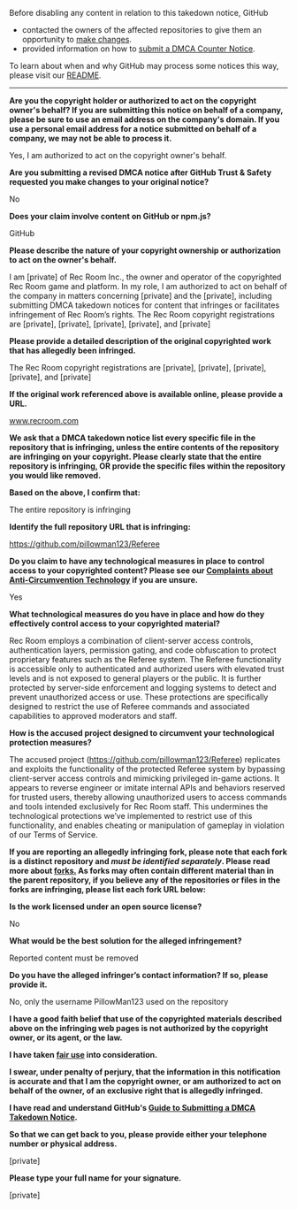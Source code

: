 Before disabling any content in relation to this takedown notice, GitHub
- contacted the owners of the affected repositories to give them an opportunity to [make changes](https://docs.github.com/en/github/site-policy/dmca-takedown-policy#a-how-does-this-actually-work).
- provided information on how to [submit a DMCA Counter Notice](https://docs.github.com/en/articles/guide-to-submitting-a-dmca-counter-notice).

To learn about when and why GitHub may process some notices this way, please visit our [README](https://github.com/github/dmca/blob/master/README.md#anatomy-of-a-takedown-notice).

---

**Are you the copyright holder or authorized to act on the copyright owner's behalf? If you are submitting this notice on behalf of a company, please be sure to use an email address on the company's domain. If you use a personal email address for a notice submitted on behalf of a company, we may not be able to process it.**

Yes, I am authorized to act on the copyright owner's behalf.

**Are you submitting a revised DMCA notice after GitHub Trust & Safety requested you make changes to your original notice?**

No

**Does your claim involve content on GitHub or npm.js?**

GitHub

**Please describe the nature of your copyright ownership or authorization to act on the owner's behalf.**

I am [private] of Rec Room Inc., the owner and operator of the copyrighted Rec Room game and platform. In my role, I am authorized to act on behalf of the company in matters concerning [private] and the [private], including submitting DMCA takedown notices for content that infringes or facilitates infringement of Rec Room’s rights. The Rec Room copyright registrations are [private], [private], [private], [private], and [private]

**Please provide a detailed description of the original copyrighted work that has allegedly been infringed.**

The Rec Room copyright registrations are [private], [private], [private], [private], and [private]

**If the original work referenced above is available online, please provide a URL.**

www.recroom.com

**We ask that a DMCA takedown notice list every specific file in the repository that is infringing, unless the entire contents of the repository are infringing on your copyright. Please clearly state that the entire repository is infringing, OR provide the specific files within the repository you would like removed.**

**Based on the above, I confirm that:**

The entire repository is infringing

**Identify the full repository URL that is infringing:**

https://github.com/pillowman123/Referee

**Do you claim to have any technological measures in place to control access to your copyrighted content? Please see our <a href="https://docs.github.com/articles/guide-to-submitting-a-dmca-takedown-notice#complaints-about-anti-circumvention-technology">Complaints about Anti-Circumvention Technology</a> if you are unsure.**

Yes

**What technological measures do you have in place and how do they effectively control access to your copyrighted material?**

Rec Room employs a combination of client-server access controls, authentication layers, permission gating, and code obfuscation to protect proprietary features such as the Referee system. The Referee functionality is accessible only to authenticated and authorized users with elevated trust levels and is not exposed to general players or the public. It is further protected by server-side enforcement and logging systems to detect and prevent unauthorized access or use. These protections are specifically designed to restrict the use of Referee commands and associated capabilities to approved moderators and staff.

**How is the accused project designed to circumvent your technological protection measures?**

The accused project (https://github.com/pillowman123/Referee) replicates and exploits the functionality of the protected Referee system by bypassing client-server access controls and mimicking privileged in-game actions. It appears to reverse engineer or imitate internal APIs and behaviors reserved for trusted users, thereby allowing unauthorized users to access commands and tools intended exclusively for Rec Room staff. This undermines the technological protections we’ve implemented to restrict use of this functionality, and enables cheating or manipulation of gameplay in violation of our Terms of Service.

**If you are reporting an allegedly infringing fork, please note that each fork is a distinct repository and <i>must be identified separately</i>. Please read more about <a href="https://docs.github.com/articles/dmca-takedown-policy#b-what-about-forks-or-whats-a-fork">forks.</a> As forks may often contain different material than in the parent repository, if you believe any of the repositories or files in the forks are infringing, please list each fork URL below:**

**Is the work licensed under an open source license?**

No

**What would be the best solution for the alleged infringement?**

Reported content must be removed

**Do you have the alleged infringer’s contact information? If so, please provide it.**

No, only the username PillowMan123 used on the repository

**I have a good faith belief that use of the copyrighted materials described above on the infringing web pages is not authorized by the copyright owner, or its agent, or the law.**

**I have taken <a href="https://www.lumendatabase.org/topics/22">fair use</a> into consideration.**

**I swear, under penalty of perjury, that the information in this notification is accurate and that I am the copyright owner, or am authorized to act on behalf of the owner, of an exclusive right that is allegedly infringed.**

**I have read and understand GitHub's <a href="https://docs.github.com/articles/guide-to-submitting-a-dmca-takedown-notice/">Guide to Submitting a DMCA Takedown Notice</a>.**

**So that we can get back to you, please provide either your telephone number or physical address.**

[private]

**Please type your full name for your signature.**

[private]
